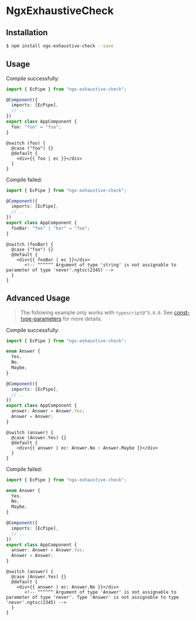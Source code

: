 # NgxExhaustiveCheck

## Installation

```sh
$ npm install ngx-exhaustive-check --save
```

## Usage

Compile successfully:

```ts
import { EcPipe } from "ngx-exhaustive-check";

@Component({
  imports: [EcPipe],
  // ..
})
export class AppComponent {
  foo: "foo" = "foo";
}
```

```
@switch (foo) {
  @case ("foo") {}
  @default {
    <div>{{ foo | ec }}</div>
  }
}
```

Compile failed:

```ts
import { EcPipe } from "ngx-exhaustive-check";

@Component({
  imports: [EcPipe],
  // ..
})
export class AppComponent {
  fooBar: "foo" | "bar" = "foo";
}
```

```
@switch (fooBar) {
  @case ("foo") {}
  @default {
    <div>{{ fooBar | ec }}</div>
       <!-- ^^^^^^ Argument of type 'string' is not assignable to parameter of type 'never'.ngtsc(2345) -->
  }
}
```

## Advanced Usage

> The following example only works with `typescript@^5.0.0`.
> See [const-type-parameters](https://devblogs.microsoft.com/typescript/announcing-typescript-5-0-beta/#const-type-parameters#const-type-parameters) for more details.

Compile successfully:

```ts
import { EcPipe } from "ngx-exhaustive-check";

enum Answer {
  Yes,
  No,
  Maybe,
}

@Component({
  imports: [EcPipe],
  // ..
})
export class AppComponent {
  answer: Answer = Answer.Yes;
  Answer = Answer;
}
```

```
@switch (answer) {
  @case (Answer.Yes) {}
  @default {
    <div>{{ answer | ec: Answer.No : Answer.Maybe }}</div>
  }
}
```

Compile failed:

```ts
import { EcPipe } from "ngx-exhaustive-check";

enum Answer {
  Yes,
  No,
  Maybe,
}

@Component({
  imports: [EcPipe],
  // ..
})
export class AppComponent {
  answer: Answer = Answer.Yes;
  Answer = Answer;
}
```

```
@switch (answer) {
  @case (Answer.Yes) {}
  @default {
    <div>{{ answer | ec: Answer.No }}</div>
       <!-- ^^^^^^ Argument of type 'Answer' is not assignable to parameter of type 'never'. Type 'Answer' is not assignable to type 'never'.ngtsc(2345) -->
  }
}
```
